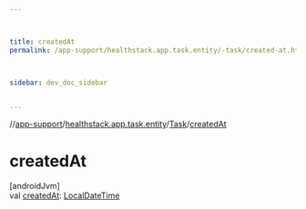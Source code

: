 ```yaml
---



title: createdAt
permalink: /app-support/healthstack.app.task.entity/-task/created-at.html



sidebar: dev_doc_sidebar


---
```




//[app-support](/app-support.html)/[healthstack.app.task.entity](../index.html)/[Task](index.html)/[createdAt](created-at.html)



# createdAt



[androidJvm]\
val [createdAt](created-at.html): [LocalDateTime](https://developer.android.com/reference/kotlin/java/time/LocalDateTime.html)






